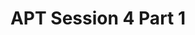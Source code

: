 ---
title: APT Session 4 Part 1
redirect_to: https://edpuzzle.com/assignments/653fb4db8ece804041a5e8df/watch
redirect_from: 
  - /APTSESSION4PART2
  - /aptsession4part2
---